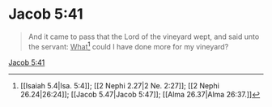 # Jacob 5:41

> And it came to pass that the Lord of the vineyard wept, and said unto the servant: <u>What</u>[^a] could I have done more for my vineyard?

[Jacob 5:41](https://www.churchofjesuschrist.org/study/scriptures/bofm/jacob/5?lang=eng&id=p41#p41)


[^a]: [[Isaiah 5.4|Isa. 5:4]]; [[2 Nephi 2.27|2 Ne. 2:27]]; [[2 Nephi 26.24|26:24]]; [[Jacob 5.47|Jacob 5:47]]; [[Alma 26.37|Alma 26:37.]]

